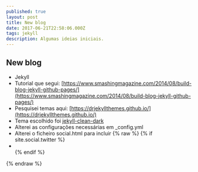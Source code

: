 ```yaml
---
published: true
layout: post
title: New blog
date: 2017-06-21T22:58:06.000Z
tags: jekyll
description: Algumas ideias iniciais.
---
```


## New blog

- Jekyll
- Tutorial que segui: [https://www.smashingmagazine.com/2014/08/build-blog-jekyll-github-pages/](https://www.smashingmagazine.com/2014/08/build-blog-jekyll-github-pages/)
- Pesquisei temas aqui: [https://drjekyllthemes.github.io/](https://drjekyllthemes.github.io/)
- Tema escolhido foi [jekyll-clean-dark](https://github.com/streetturtle/jekyll-clean-dark) 
- Alterei as configurações necessárias em \_config.yml
- Alterei o ficheiro social.html para incluir
{% raw %}
	{% if site.social.twitter %} 
    	<li> 
     	 <a title="{{ site.social.twitter }} on Twitter.com" href="https://www.twitter.com/{{ site.social.twitter }}" target="_blank"><i class="fa fa-twitter fa-2x"></i></a>
   	 </li>
	  {% endif %}


 {% endraw %} 